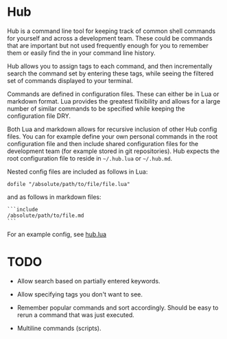 # Hub

Hub is a command line tool for keeping track of common shell commands
for yourself and across a development team. These could be commands
that are important but not used frequently enough for you to remember
them or easily find the in your command line history.

Hub allows you to assign tags to each command, and then incrementally
search the command set by entering these tags, while seeing the
filtered set of commands displayed to your terminal.

Commands are defined in configuration files. These can either be in
Lua or markdown format. Lua provides the greatest flixibility and
allows for a large number of similar commands to be specified while
keeping the configuration file DRY.

Both Lua and markdown allows for recursive inclusion of other Hub
config files. You can for example define your own personal commands in
the root configuration file and then include shared configuration
files for the development team (for example stored in git
repositories). Hub expects the root configuration file to reside in
```~/.hub.lua``` or ```~/.hub.md```.

Nested config files are included as follows in Lua:

    dofile "/absolute/path/to/file/file.lua"

and as follows in markdown files:

    ```include
    /absolute/path/to/file.md
    ```
For an example config, see [hub.lua](./example/hub.lua)

# TODO

* Allow search based on partially entered keywords.

* Allow specifying tags you don't want to see.

* Remember popular commands and sort accordingly. Should be easy to
  rerun a command that was just executed.

* Multiline commands (scripts).
